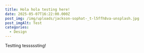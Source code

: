 ```yaml
---
title: Hola hola testing here!
date: 2025-05-07T16:22:00.000Z
post_img: /img/uploads/jackson-sophat-_t-l5ffh8va-unsplash.jpg
post_imgAlt: Test
categories:
  - Design
---
```

Testting tesssssting!
